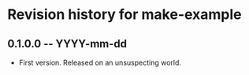 # Revision history for make-example

## 0.1.0.0  -- YYYY-mm-dd

* First version. Released on an unsuspecting world.
